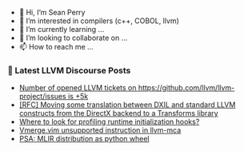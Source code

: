 - 👋 Hi, I’m Sean Perry
- 👀 I’m interested in compilers (c++, COBOL, llvm)
- 🌱 I’m currently learning ...
- 💞️ I’m looking to collaborate on ...
- 📫 How to reach me ...

<!---
s66perry/s66perry is a ✨ special ✨ repository because its `README.md` (this file) appears on your GitHub profile.
You can click the Preview link to take a look at your changes.
--->
### 📕 Latest LLVM Discourse Posts

<!-- DISCOURSE-LLVM:START -->
- [Number of opened LLVM tickets on https://github.com/llvm/llvm-project/issues is +5k](https://discourse.llvm.org/t/number-of-opened-llvm-tickets-on-https-github-com-llvm-llvm-project-issues-is-5k/72021#post_9)
- [[RFC] Moving some translation between DXIL and standard LLVM constructs from the DirectX backend to a Transforms library](https://discourse.llvm.org/t/rfc-moving-some-translation-between-dxil-and-standard-llvm-constructs-from-the-directx-backend-to-a-transforms-library/71997#post_6)
- [Where to look for profiling runtime initialization hooks?](https://discourse.llvm.org/t/where-to-look-for-profiling-runtime-initialization-hooks/71943#post_5)
- [Vmerge.vim unsupported instruction in llvm-mca](https://discourse.llvm.org/t/vmerge-vim-unsupported-instruction-in-llvm-mca/72023#post_2)
- [PSA: MLIR distribution as python wheel](https://discourse.llvm.org/t/psa-mlir-distribution-as-python-wheel/71999#post_3)
<!-- DISCOURSE-LLVM:END -->
